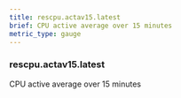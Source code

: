 ```yaml
---
title: rescpu.actav15.latest
brief: CPU active average over 15 minutes
metric_type: gauge
---
```

### rescpu.actav15.latest

CPU active average over 15 minutes